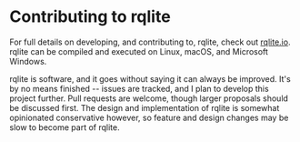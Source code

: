 # Contributing to rqlite
For full details on developing, and contributing to, rqlite, check out [rqlite.io](https://rqlite.io/docs/install-rqlite/building-from-source/). rqlite can be compiled and executed on Linux, macOS, and Microsoft Windows.

rqlite is software, and it goes without saying it can always be improved. It's by no means finished -- issues are tracked, and I plan to develop this project further. Pull requests are welcome, though larger proposals should be discussed first. The design and implementation of rqlite is somewhat opinionated conservative however, so feature and design changes may be slow to become part of rqlite. 
